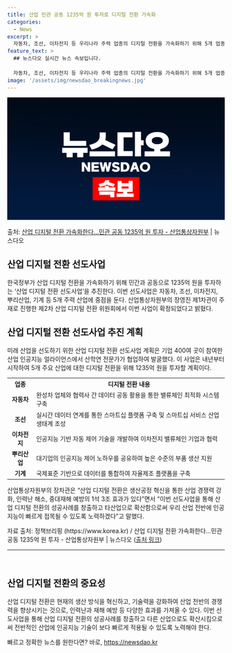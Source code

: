 ```yaml
---
title: 산업 민관 공동 1235억 원 투자로 디지털 전환 가속화
categories:
  - News
excerpt: >
  자동차, 조선, 이차전지 등 우리나라 주력 업종의 디지털 전환을 가속화하기 위해 5개 업종에 민관 공동으로 …
feature_text: >
  ## 뉴스다오 실시간 뉴스 속보입니다.

  자동차, 조선, 이차전지 등 우리나라 주력 업종의 디지털 전환을 가속화하기 위해 5개 업종에 민관 공동으로 …
image: '/assets/img/newsdao_breakingnews.jpg'
---
```


![뉴스다오 속보](/assets/img/newsdao_breakingnews.jpg)

<p>출처: <a href="https://newsdao.kr/2899" rel="dofollow">산업 디지털 전환 가속화한다…민관 공동 1235억 원 투자 - 산업통상자원부</a> | 뉴스다오</p>

<h2>산업 디지털 전환 선도사업</h2>

<p data-ke-size="size16">한국정부가 산업 디지털 전환을 가속화하기 위해 민간과 공동으로 1235억 원을 투자하는 ‘산업 디지털 전환 선도사업’을 추진한다. 이번 선도사업은 자동차, 조선, 이차전지, 뿌리산업, 기계 등 5개 주력 산업에 중점을 둔다. 산업통상자원부의 장영진 제1차관이 주재로 진행한 제2차 산업 디지털 전환 위원회에서 이번 사업이 확정되었다고 밝혔다. </p>

<h2 data-ke-size="size26">산업 디지털 전환 선도사업 추진 계획</h2>

<p data-ke-size="size16">미래 산업을 선도하기 위한 산업 디지털 전환 선도사업 계획은 기업 400여 곳이 참여한 산업 인공지능 얼라이언스에서 산학연 전문가가 협업하여 발굴했다. 이 사업은 내년부터 시작하여 5개 주요 산업에 대한 디지털 전환을 위해 1235억 원을 투자할 계획이다. </p>

<table>
  <tr>
    <th>업종</th>
    <th>디지털 전환 내용</th>
  </tr>
  <tr>
    <td style="text-align: center; height: 17px;"><b>자동차</b></td>
    <td>완성차 업체와 협력사 간 데이터 공동 활용을 통한 밸류체인 최적화 시스템 구축</td>
  </tr>
  <tr>
    <td style="text-align: center; height: 17px;"><b>조선</b></td>
    <td>실시간 데이터 연계를 통한 스마트십 플랫폼 구축 및 스마트십 서비스 산업 생태계 조성</td>
  </tr>
  <tr>
    <td style="text-align: center; height: 17px;"><b>이차전지</b></td>
    <td>인공지능 기반 자동 제어 기술을 개발하여 이차전지 밸류체인 기업과 협력</td>
  </tr>
  <tr>
    <td style="text-align: center; height: 17px;"><b>뿌리산업</b></td>
    <td>대기업의 인공지능 제어 노하우를 공유하여 높은 수준의 부품 생산 지원</td>
  </tr>
  <tr>
    <td style="text-align: center; height: 17px;"><b>기계</b></td>
    <td>국제표준 기반으로 데이터를 통합하여 자율제조 플랫폼을 구축</td>
  </tr>
</table>

<p data-ke-size="size16">산업통상자원부의 장차관은 “산업 디지털 전환은 생산공정 혁신을 통한 산업 경쟁력 강화, 인력난 해소, 중대재해 예방의 1석 3조 효과가 있다”면서 “이번 선도사업을 통해 산업 디지털 전환의 성공사례를 창출하고 타산업으로 확산함으로써 우리 산업 전반에 인공지능이 빠르게 접목될 수 있도록 노력하겠다”고 말했다.</p>

<p data-ke-size="size16">자료 출처: 정책브리핑 (https://www.korea.kr) / 산업 디지털 전환 가속화한다…민관 공동 1235억 원 투자 - 산업통상자원부 | 뉴스다오 (<a href="https://newsdao.kr/2899">출처 링크</a>)</p>

<hr>

<p data-ke-size="size16">&nbsp;</p>

<h2 data-ke-size="size26">산업 디지털 전환의 중요성</h2>

<p data-ke-size="size16">산업 디지털 전환은 현재의 생산 방식을 혁신하고, 기술력을 강화하여 산업 전반의 경쟁력을 향상시키는 것으로, 인력난과 재해 예방 등 다양한 효과를 가져올 수 있다. 이번 선도사업을 통해 산업 디지털 전환의 성공사례를 창출하고 다른 산업으로도 확산시킴으로써 전반적인 산업에 인공지능 기술이 보다 빠르게 적용될 수 있도록 노력해야 한다.</p> 

빠르고 정확한 뉴스를 원한다면? 바로, <a href="https://newsdao.kr" rel="dofollow">https://newsdao.kr</a>


    
